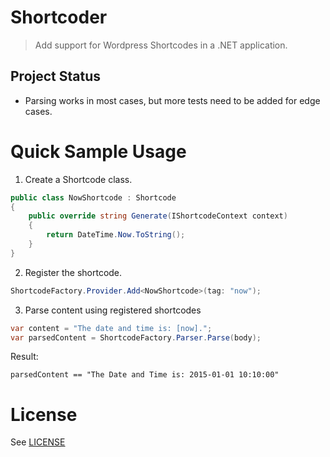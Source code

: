 # Shortcoder

> Add support for Wordpress Shortcodes in a .NET application.

## Project Status

- Parsing works in most cases, but more tests need to be added for edge cases.

# Quick Sample Usage

1. Create a Shortcode class.

```csharp
public class NowShortcode : Shortcode
{
    public override string Generate(IShortcodeContext context)
    {
        return DateTime.Now.ToString();
    }
}
```

2. Register the shortcode.

```csharp
ShortcodeFactory.Provider.Add<NowShortcode>(tag: "now");
```

3. Parse content using registered shortcodes


```csharp
var content = "The date and time is: [now].";
var parsedContent = ShortcodeFactory.Parser.Parse(body);
```

Result: 

```
parsedContent == "The Date and Time is: 2015-01-01 10:10:00"
```

# License

See [LICENSE](LICENSE.txt)